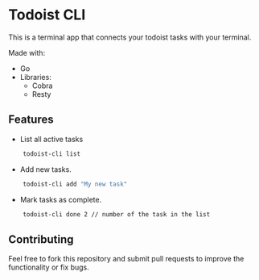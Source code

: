 # Todoist CLI

This is a terminal app that connects your todoist tasks with your terminal. 

Made with:
- Go
- Libraries:
    - Cobra
    - Resty

## Features
- List all active tasks
```bash
    todoist-cli list
```
- Add new tasks.
```bash
    todoist-cli add "My new task"
```
- Mark tasks as complete.
```bash
    todoist-cli done 2 // number of the task in the list
```

## Contributing

Feel free to fork this repository and submit pull requests to improve the functionality or fix bugs.

  
  
